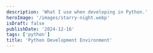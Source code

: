 ```yaml
---
description: 'What I use when developing in Python.'
heroImage: '/images/starry-night.webp'
isDraft: false
publishDate: '2024-12-16'
tags: ['python']
title: 'Python Development Environment'
---
```

